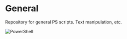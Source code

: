 # General
Repository for general PS scripts. Text manipulation, etc.

![PowerShell](https://repository-images.githubusercontent.com/221074232/158c2480-5262-11ea-8af0-452a86d9e56d)
